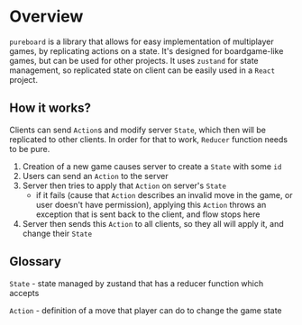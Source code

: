 # Overview

`pureboard` is a library that allows for easy implementation of multiplayer games, by replicating actions on a state.
It's designed for boardgame-like games, but can be used for other projects.
It uses `zustand` for state management, so replicated state on client can be easily used in a `React` project.

## How it works?

Clients can send `Action`s and modify server `State`, which then will be replicated to other clients.
In order for that to work, `Reducer` function needs to be pure.

1. Creation of a new game causes server to create a `State` with some `id`
2. Users can send an `Action` to the server
3. Server then tries to apply that `Action` on server's `State`
   - if it fails (cause that `Action` describes an invalid move in the game, or user doesn't have permission), applying this `Action` throws an exception that is sent back to the client, and flow stops here
4. Server then sends this `Action` to all clients, so they all will apply it, and change their `State`

## Glossary

`State` - state managed by zustand that has a reducer function which accepts

`Action` - definition of a move that player can do to change the game state
